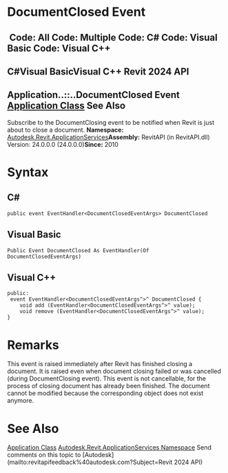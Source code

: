 # DocumentClosed Event

﻿
 Code: All Code: Multiple Code: C# Code: Visual Basic Code: Visual C++   
---  
C#Visual BasicVisual C++
Revit 2024 API  
---  
Application..::..DocumentClosed Event  
[Application Class](94db8ea8-d2c3-5e71-8030-466bcb8e4426.md "Application Class") See Also  
---  
Subscribe to the DocumentClosing event to be notified when Revit is just about to close a document. 
**Namespace:** [Autodesk.Revit.ApplicationServices](91957e18-2935-006c-83ab-3b5b9dbb5928.md "Autodesk.Revit.ApplicationServices Namespace")**Assembly:** RevitAPI (in RevitAPI.dll) Version: 24.0.0.0 (24.0.0.0)**Since:** 2010 
# Syntax
C#  
---  
```text
public event EventHandler<DocumentClosedEventArgs> DocumentClosed
```
  
Visual Basic  
---  
```text
Public Event DocumentClosed As EventHandler(Of DocumentClosedEventArgs)
```
  
Visual C++  
---  
```text
public:
 event EventHandler<DocumentClosedEventArgs^>^ DocumentClosed {
	void add (EventHandler<DocumentClosedEventArgs^>^ value);
	void remove (EventHandler<DocumentClosedEventArgs^>^ value);
}
```
  
# Remarks
This event is raised immediately after Revit has finished closing a document. It is raised even when document closing failed or was cancelled (during DocumentClosing event).
This event is not cancellable, for the process of closing document has already been finished.
The document cannot be modified because the corresponding object does not exist anymore.
# See Also
[Application Class](94db8ea8-d2c3-5e71-8030-466bcb8e4426.md "Application Class")
[Autodesk.Revit.ApplicationServices Namespace](91957e18-2935-006c-83ab-3b5b9dbb5928.md "Autodesk.Revit.ApplicationServices Namespace")
Send comments on this topic to [Autodesk](mailto:revitapifeedback%40autodesk.com?Subject=Revit 2024 API)